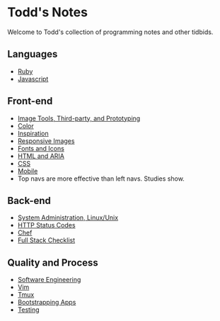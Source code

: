 # Todd's Notes

Welcome to Todd's collection of programming notes and other tidbids.

## Languages

* [Ruby](ruby)
* [Javascript](javascript)

## Front-end

* [Image Tools, Third-party, and Prototyping](image-tools)
* [Color](color)
* [Inspiration](inspiration)
* [Responsive Images](responsive_images)
* [Fonts and Icons](fonts)
* [HTML and ARIA](html)
* [CSS](css)
* [Mobile](mobile)
* Top navs are more effective than left navs. Studies show.

## Back-end

* [System Administration, Linux/Unix](sysadmin)
* [HTTP Status Codes](http-codes)
* [Chef](chef)
* [Full Stack Checklist](full_stack)

## Quality and Process

* [Software Engineering](engineering)
* [Vim](vim)
* [Tmux](tmux)
* [Bootstrapping Apps](bootstrapping)
* [Testing](testing)
